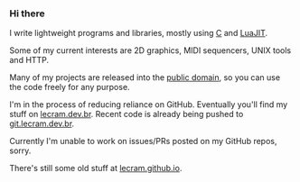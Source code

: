 ### Hi there

I write lightweight programs and libraries, mostly using [C](https://en.wikibooks.org/wiki/C_Programming/Why_learn_C%3F) and [LuaJIT](https://luajit.org/luajit.html).

Some of my current interests are 2D graphics, MIDI sequencers, UNIX tools and HTTP.

Many of my projects are released into the [public domain](http://cr.yp.to/publicdomain.html), so you can use the code freely for any purpose.

I'm in the process of reducing reliance on GitHub. Eventually you'll find my stuff on [lecram.dev.br](https://lecram.dev.br).
Recent code is already being pushed to [git.lecram.dev.br](https://git.lecram.dev.br).

Currently I'm unable to work on issues/PRs posted on my GitHub repos, sorry.

There's still some old stuff at [lecram.github.io](https://lecram.github.io).
